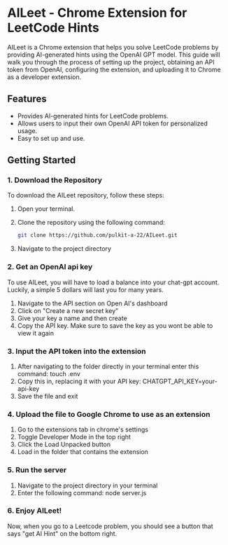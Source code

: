 # AILeet - Chrome Extension for LeetCode Hints

AILeet is a Chrome extension that helps you solve LeetCode problems by providing AI-generated hints using the OpenAI GPT model. This guide will walk you through the process of setting up the project, obtaining an API token from OpenAI, configuring the extension, and uploading it to Chrome as a developer extension.

## Features

- Provides AI-generated hints for LeetCode problems.
- Allows users to input their own OpenAI API token for personalized usage.
- Easy to set up and use.

## Getting Started

### 1. Download the Repository

To download the AILeet repository, follow these steps:

1. Open your terminal.
2. Clone the repository using the following command:

   ```bash
   git clone https://github.com/pulkit-a-22/AILeet.git
3. Navigate to the project directory

### 2. Get an OpenAI api key
To use AILeet, you will have to load a balance into your chat-gpt account. Luckily, a simple 5 dollars will last you for many years. 
1. Navigate to the API section on Open AI's dashboard
2. Click on "Create a new secret key"
3. Give your key a name and then create
4. Copy the API key. Make sure to save the key as you wont be able to view it again

### 3. Input the API token into the extension
1. After navigating to the folder directly in your terminal enter this command:
   touch .env
2. Copy this in, replacing it with your API key:
   CHATGPT_API_KEY=your-api-key
3. Save the file and exit

### 4. Upload the file to Google Chrome to use as an extension 
1. Go to the extensions tab in chrome's settings
2. Toggle Developer Mode in the top right
3. Click the Load Unpacked button
4. Load in the folder that contains the extension

### 5. Run the server
1. Navigate to the project directory in your terminal
2. Enter the following command:
   node server.js

### 6. Enjoy AILeet!
Now, when you go to a Leetcode problem, you should see a button that says "get AI Hint" on the bottom right. 





